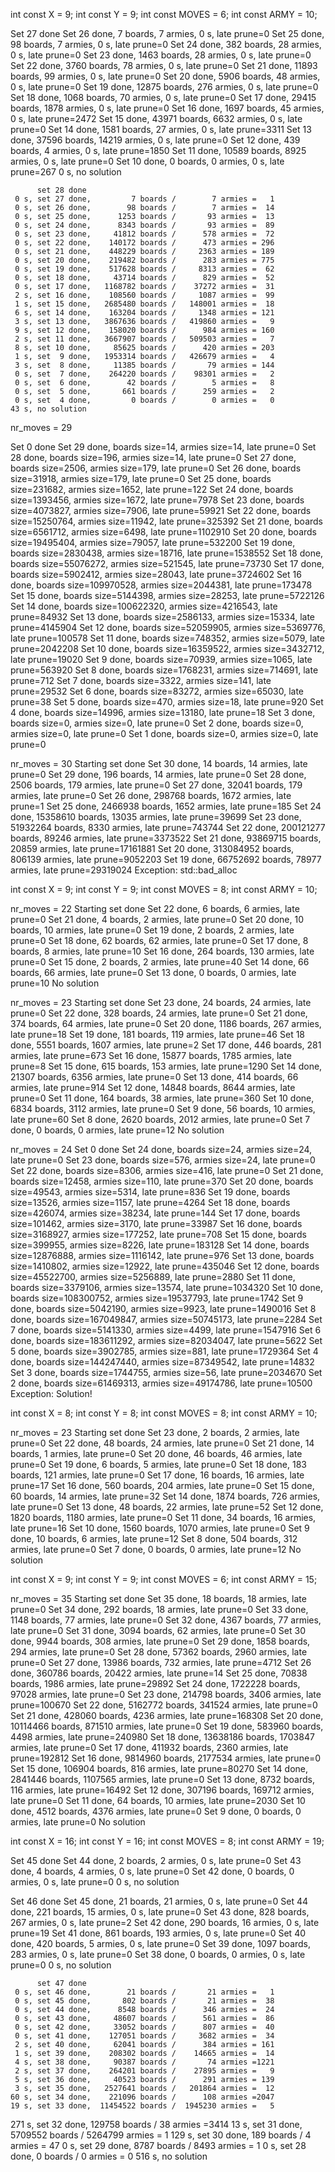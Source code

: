int const X = 9;
int const Y = 9;
int const MOVES = 6;
int const ARMY = 10;

Set 27 done
Set 26 done,         7 boards,        7 armies,     0 s, late prune=0
Set 25 done,        98 boards,        7 armies,     0 s, late prune=0
Set 24 done,       382 boards,       28 armies,     0 s, late prune=0
Set 23 done,      1463 boards,       28 armies,     0 s, late prune=0
Set 22 done,      3760 boards,       78 armies,     0 s, late prune=0
Set 21 done,     11893 boards,       99 armies,     0 s, late prune=0
Set 20 done,      5906 boards,       48 armies,     0 s, late prune=0
Set 19 done,     12875 boards,      276 armies,     0 s, late prune=0
Set 18 done,      1068 boards,       70 armies,     0 s, late prune=0
Set 17 done,     29415 boards,     1878 armies,     0 s, late prune=0
Set 16 done,      1697 boards,       45 armies,     0 s, late prune=2472
Set 15 done,     43971 boards,     6632 armies,     0 s, late prune=0
Set 14 done,      1581 boards,       27 armies,     0 s, late prune=3311
Set 13 done,     37596 boards,    14219 armies,     0 s, late prune=0
Set 12 done,       439 boards,        4 armies,     0 s, late prune=1850
Set 11 done,     10589 boards,     8925 armies,     0 s, late prune=0
Set 10 done,         0 boards,        0 armies,     0 s, late prune=267
     0 s, no solution

          set 28 done
     0 s, set 27 done,         7 boards /        7 armies =   1
     0 s, set 26 done,        98 boards /        7 armies =  14
     0 s, set 25 done,      1253 boards /       93 armies =  13
     0 s, set 24 done,      8343 boards /       93 armies =  89
     0 s, set 23 done,     41812 boards /      578 armies =  72
     0 s, set 22 done,    140172 boards /      473 armies = 296
     0 s, set 21 done,    448229 boards /     2363 armies = 189
     0 s, set 20 done,    219482 boards /      283 armies = 775
     0 s, set 19 done,    517628 boards /     8313 armies =  62
     0 s, set 18 done,     43714 boards /      829 armies =  52
     0 s, set 17 done,   1168782 boards /    37272 armies =  31
     2 s, set 16 done,    108560 boards /     1087 armies =  99
     1 s, set 15 done,   2685480 boards /   148001 armies =  18
     6 s, set 14 done,    163204 boards /     1348 armies = 121
     3 s, set 13 done,   3867636 boards /   419860 armies =   9
     9 s, set 12 done,    158020 boards /      984 armies = 160
     2 s, set 11 done,   3667907 boards /   509503 armies =   7
     8 s, set 10 done,     85625 boards /      420 armies = 203
     1 s, set  9 done,   1953314 boards /   426679 armies =   4
     3 s, set  8 done,     11385 boards /       79 armies = 144
     0 s, set  7 done,    264220 boards /    98301 armies =   2
     0 s, set  6 done,        42 boards /        5 armies =   8
     0 s, set  5 done,       661 boards /      259 armies =   2
     0 s, set  4 done,         0 boards /        0 armies =   0
    43 s, no solution

nr_moves = 29

Set 0 done
Set 29 done, boards size=14, armies size=14, late prune=0
Set 28 done, boards size=196, armies size=14, late prune=0
Set 27 done, boards size=2506, armies size=179, late prune=0
Set 26 done, boards size=31918, armies size=179, late prune=0
Set 25 done, boards size=231682, armies size=1652, late prune=122
Set 24 done, boards size=1393456, armies size=1672, late prune=7978
Set 23 done, boards size=4073827, armies size=7906, late prune=59921
Set 22 done, boards size=15250764, armies size=11942, late prune=325392
Set 21 done, boards size=6561712, armies size=6498, late prune=1102910
Set 20 done, boards size=19495404, armies size=79057, late prune=532200
Set 19 done, boards size=2830438, armies size=18716, late prune=1538552
Set 18 done, boards size=55076272, armies size=521545, late prune=73730
Set 17 done, boards size=5902412, armies size=28043, late prune=3724602
Set 16 done, boards size=109970528, armies size=2044381, late prune=173478
Set 15 done, boards size=5144398, armies size=28253, late prune=5722126
Set 14 done, boards size=100622320, armies size=4216543, late prune=84932
Set 13 done, boards size=2586133, armies size=15334, late prune=4145904
Set 12 done, boards size=52059905, armies size=5369776, late prune=100578
Set 11 done, boards size=748352, armies size=5079, late prune=2042208
Set 10 done, boards size=16359522, armies size=3432712, late prune=19020
Set 9 done, boards size=70939, armies size=1065, late prune=563920
Set 8 done, boards size=1768231, armies size=714691, late prune=712
Set 7 done, boards size=3322, armies size=141, late prune=29532
Set 6 done, boards size=83272, armies size=65030, late prune=38
Set 5 done, boards size=470, armies size=18, late prune=920
Set 4 done, boards size=14996, armies size=13180, late prune=18
Set 3 done, boards size=0, armies size=0, late prune=0
Set 2 done, boards size=0, armies size=0, late prune=0
Set 1 done, boards size=0, armies size=0, late prune=0

nr_moves = 30
Starting set done
Set 30 done, 14 boards, 14 armies, late prune=0
Set 29 done, 196 boards, 14 armies, late prune=0
Set 28 done, 2506 boards, 179 armies, late prune=0
Set 27 done, 32041 boards, 179 armies, late prune=0
Set 26 done, 298768 boards, 1672 armies, late prune=1
Set 25 done, 2466938 boards, 1652 armies, late prune=185
Set 24 done, 15358610 boards, 13035 armies, late prune=39699
Set 23 done, 51932264 boards, 8330 armies, late prune=743744
Set 22 done, 200121277 boards, 89246 armies, late prune=3373522
Set 21 done, 93869715 boards, 20859 armies, late prune=17161881
Set 20 done, 313084952 boards, 806139 armies, late prune=9052203
Set 19 done, 66752692 boards, 78977 armies, late prune=29319024
Exception: std::bad_alloc



int const X = 9;
int const Y = 9;
int const MOVES = 8;
int const ARMY = 10;

nr_moves = 22
Starting set done
Set 22 done, 6 boards, 6 armies, late prune=0
Set 21 done, 4 boards, 2 armies, late prune=0
Set 20 done, 10 boards, 10 armies, late prune=0
Set 19 done, 2 boards, 2 armies, late prune=0
Set 18 done, 62 boards, 62 armies, late prune=0
Set 17 done, 8 boards, 8 armies, late prune=10
Set 16 done, 264 boards, 130 armies, late prune=0
Set 15 done, 2 boards, 2 armies, late prune=40
Set 14 done, 66 boards, 66 armies, late prune=0
Set 13 done, 0 boards, 0 armies, late prune=10
No solution

nr_moves = 23
Starting set done
Set 23 done, 24 boards, 24 armies, late prune=0
Set 22 done, 328 boards, 24 armies, late prune=0
Set 21 done, 374 boards, 64 armies, late prune=0
Set 20 done, 1186 boards, 267 armies, late prune=18
Set 19 done, 181 boards, 119 armies, late prune=46
Set 18 done, 5551 boards, 1607 armies, late prune=2
Set 17 done, 446 boards, 281 armies, late prune=673
Set 16 done, 15877 boards, 1785 armies, late prune=8
Set 15 done, 615 boards, 153 armies, late prune=1290
Set 14 done, 21307 boards, 6356 armies, late prune=0
Set 13 done, 414 boards, 66 armies, late prune=914
Set 12 done, 14848 boards, 8644 armies, late prune=0
Set 11 done, 164 boards, 38 armies, late prune=360
Set 10 done, 6834 boards, 3112 armies, late prune=0
Set 9 done, 56 boards, 10 armies, late prune=60
Set 8 done, 2620 boards, 2012 armies, late prune=0
Set 7 done, 0 boards, 0 armies, late prune=12
No solution

nr_moves = 24
Set 0 done
Set 24 done, boards size=24, armies size=24, late prune=0
Set 23 done, boards size=576, armies size=24, late prune=0
Set 22 done, boards size=8306, armies size=416, late prune=0
Set 21 done, boards size=12458, armies size=110, late prune=370
Set 20 done, boards size=49543, armies size=5314, late prune=836
Set 19 done, boards size=13526, armies size=1157, late prune=4264
Set 18 done, boards size=426074, armies size=38234, late prune=144
Set 17 done, boards size=101462, armies size=3170, late prune=33987
Set 16 done, boards size=3168927, armies size=177252, late prune=708
Set 15 done, boards size=399955, armies size=8226, late prune=183128
Set 14 done, boards size=12876888, armies size=1116142, late prune=976
Set 13 done, boards size=1410802, armies size=12922, late prune=435046
Set 12 done, boards size=45522700, armies size=5256889, late prune=2880
Set 11 done, boards size=3379106, armies size=13574, late prune=1034320
Set 10 done, boards size=108300752, armies size=19537793, late prune=1742
Set 9 done, boards size=5042190, armies size=9923, late prune=1490016
Set 8 done, boards size=167049847, armies size=50745173, late prune=2284
Set 7 done, boards size=5141330, armies size=4499, late prune=1547916
Set 6 done, boards size=183611292, armies size=82034047, late prune=5622
Set 5 done, boards size=3902785, armies size=881, late prune=1729364
Set 4 done, boards size=144247440, armies size=87349542, late prune=14832
Set 3 done, boards size=1744755, armies size=56, late prune=2034670
Set 2 done, boards size=61469313, armies size=49174786, late prune=10500
Exception: Solution!

int const X = 8;
int const Y = 8;
int const MOVES = 8;
int const ARMY = 10;

nr_moves = 23
Starting set done
Set 23 done, 2 boards, 2 armies, late prune=0
Set 22 done, 48 boards, 24 armies, late prune=0
Set 21 done, 14 boards, 1 armies, late prune=0
Set 20 done, 46 boards, 46 armies, late prune=0
Set 19 done, 6 boards, 5 armies, late prune=0
Set 18 done, 183 boards, 121 armies, late prune=0
Set 17 done, 16 boards, 16 armies, late prune=17
Set 16 done, 560 boards, 204 armies, late prune=0
Set 15 done, 60 boards, 14 armies, late prune=32
Set 14 done, 1874 boards, 726 armies, late prune=0
Set 13 done, 48 boards, 22 armies, late prune=52
Set 12 done, 1820 boards, 1180 armies, late prune=0
Set 11 done, 34 boards, 16 armies, late prune=16
Set 10 done, 1560 boards, 1070 armies, late prune=0
Set 9 done, 10 boards, 6 armies, late prune=12
Set 8 done, 504 boards, 312 armies, late prune=0
Set 7 done, 0 boards, 0 armies, late prune=12
No solution

int const X = 9;
int const Y = 9;
int const MOVES = 6;
int const ARMY = 15;

nr_moves = 35
Starting set done
Set 35 done, 18 boards, 18 armies, late prune=0
Set 34 done, 292 boards, 18 armies, late prune=0
Set 33 done, 1148 boards, 77 armies, late prune=0
Set 32 done, 4367 boards, 77 armies, late prune=0
Set 31 done, 3094 boards, 62 armies, late prune=0
Set 30 done, 9944 boards, 308 armies, late prune=0
Set 29 done, 1858 boards, 294 armies, late prune=0
Set 28 done, 57362 boards, 2960 armies, late prune=0
Set 27 done, 13986 boards, 732 armies, late prune=4712
Set 26 done, 360786 boards, 20422 armies, late prune=14
Set 25 done, 70838 boards, 1986 armies, late prune=29892
Set 24 done, 1722228 boards, 97028 armies, late prune=0
Set 23 done, 214798 boards, 3406 armies, late prune=100670
Set 22 done, 5162772 boards, 341524 armies, late prune=0
Set 21 done, 428060 boards, 4236 armies, late prune=168308
Set 20 done, 10114466 boards, 871510 armies, late prune=0
Set 19 done, 583960 boards, 4498 armies, late prune=240980
Set 18 done, 13638186 boards, 1703847 armies, late prune=0
Set 17 done, 411932 boards, 2360 armies, late prune=192812
Set 16 done, 9814960 boards, 2177534 armies, late prune=0
Set 15 done, 106904 boards, 816 armies, late prune=80270
Set 14 done, 2841446 boards, 1107565 armies, late prune=0
Set 13 done, 8732 boards, 116 armies, late prune=16492
Set 12 done, 307196 boards, 169712 armies, late prune=0
Set 11 done, 64 boards, 10 armies, late prune=2030
Set 10 done, 4512 boards, 4376 armies, late prune=0
Set 9 done, 0 boards, 0 armies, late prune=0
No solution

int const X = 16;
int const Y = 16;
int const MOVES = 8;
int const ARMY = 19;

Set 45 done
Set 44 done,         2 boards,        2 armies,     0 s, late prune=0
Set 43 done,         4 boards,        4 armies,     0 s, late prune=0
Set 42 done,         0 boards,        0 armies,     0 s, late prune=0
     0 s, no solution

Set 46 done
Set 45 done,        21 boards,       21 armies,     0 s, late prune=0
Set 44 done,       221 boards,       15 armies,     0 s, late prune=0
Set 43 done,       828 boards,      267 armies,     0 s, late prune=2
Set 42 done,       290 boards,       16 armies,     0 s, late prune=19
Set 41 done,       861 boards,      193 armies,     0 s, late prune=0
Set 40 done,       420 boards,        5 armies,     0 s, late prune=0
Set 39 done,      1097 boards,      283 armies,     0 s, late prune=0
Set 38 done,         0 boards,        0 armies,     0 s, late prune=0
     0 s, no solution

          set 47 done
     0 s, set 46 done,        21 boards /       21 armies =   1
     0 s, set 45 done,       802 boards /       21 armies =  38
     0 s, set 44 done,      8548 boards /      346 armies =  24
     0 s, set 43 done,     48607 boards /      561 armies =  86
     0 s, set 42 done,     33052 boards /      807 armies =  40
     0 s, set 41 done,    127051 boards /     3682 armies =  34
     2 s, set 40 done,     62041 boards /      384 armies = 161
     1 s, set 39 done,    208302 boards /    14665 armies =  14
     4 s, set 38 done,     90387 boards /       74 armies =1221
     2 s, set 37 done,    264201 boards /    27895 armies =   9
     5 s, set 36 done,     40523 boards /      291 armies = 139
     3 s, set 35 done,   2527641 boards /   201864 armies =  12
    60 s, set 34 done,    221096 boards /      108 armies =2047
    19 s, set 33 done,  11454522 boards /  1945230 armies =   5
   271 s, set 32 done,    129758 boards /       38 armies =3414
    13 s, set 31 done,   5709552 boards /  5264799 armies =   1
   129 s, set 30 done,       189 boards /        4 armies =  47
     0 s, set 29 done,      8787 boards /     8493 armies =   1
     0 s, set 28 done,         0 boards /        0 armies =   0
   516 s, no solution
